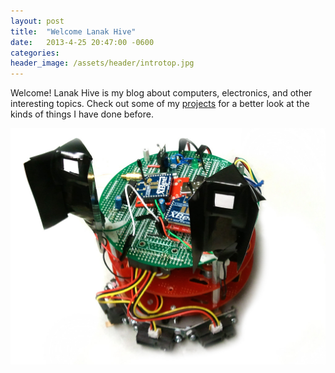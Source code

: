 ```yaml
---
layout: post
title:  "Welcome Lanak Hive"
date:   2013-4-25 20:47:00 -0600
categories: 
header_image: /assets/header/introtop.jpg
---
```

Welcome! Lanak Hive is my blog about computers, electronics, and other interesting topics. Check out some of my [projects](/hardware/ "Projects") for a better look at the kinds of things I have done before.

![Semi-Autonomous Robot](/assets/hardware/ar10.jpg)
